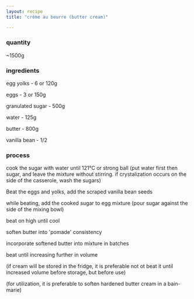 ```yaml
---
layout: recipe
title: "crème au beurre (butter cream)"

---
```

### quantity
~1500g

### ingredients
egg yolks - 6 or 120g

eggs - 3 or 150g

granulated sugar - 500g

water - 125g

butter - 800g

vanilla bean - 1/2


### process
cook the sugar with water until 121°C or strong ball (put water first then sugar, and leave the mixture without stirring.  if crystalization occurs on the side of the casserole, wash the sugars)

Beat the eggs and yolks, add the scraped vanilla bean seeds

while beating, add the cooked sugar to egg mixture (pour sugar against the side of the mixing bowl)

beat on high until cool

soften butter into 'pomade' consistency

incorporate softened butter into mixture in batches

beat until increasing further in volume

(if cream will be stored in the fridge, it is preferable not ot beat it until increased volume before storage, but before use)

(for utilization, it is preferable to soften hardened butter cream in a bain-marie)